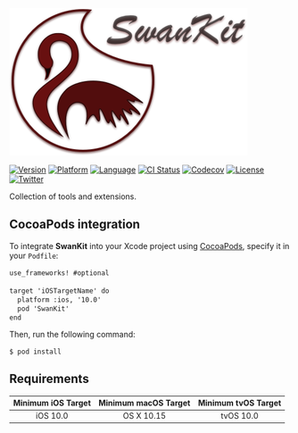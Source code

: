 ![Logo](SwanLogo.png)

[![Version](https://img.shields.io/cocoapods/v/SwanKit.svg?style=flat)](http://cocoapods.org/pods/SwanKit)
[![Platform](https://img.shields.io/cocoapods/p/SwanKit.svg?style=flat)](http://cocoapods.org/pods/SwanKit)
[![Language](https://img.shields.io/github/languages/top/Anobisoft/SwanKit.svg)](https://github.com/Anobisoft/SwanKit)
[![CI Status](http://img.shields.io/travis/Anobisoft/SwanKit.svg?style=flat)](https://travis-ci.org/Anobisoft/SwanKit)
[![Codecov](https://codecov.io/gh/Anobisoft/SwanKit/branch/master/graph/badge.svg)](https://codecov.io/gh/Anobisoft/SwanKit)
[![License](https://img.shields.io/cocoapods/l/SwanKit.svg?style=flat)](http://cocoapods.org/pods/SwanKit)
[![Twitter](https://img.shields.io/badge/twitter-@Anobisoft-blue.svg?style=flat)](http://twitter.com/Anobisoft)

Collection of tools and extensions.

## CocoaPods integration
To integrate **SwanKit** into your Xcode project using [CocoaPods](http://cocoapods.org), specify it in your `Podfile`:

```
use_frameworks! #optional

target 'iOSTargetName' do
  platform :ios, '10.0'
  pod 'SwanKit'
end

```
Then, run the following command:
```
$ pod install
```

## Requirements

| Minimum iOS Target | Minimum macOS Target | Minimum tvOS Target |
|:------------------:|:--------------------:|:-------------------:|
| iOS 10.0            | OS X 10.15           | tvOS 10.0            |

